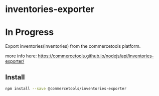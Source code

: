 # inventories-exporter

# In Progress

Export inventories(inventories) from the commercetools platform.

more info here: https://commercetools.github.io/nodejs/api/inventories-exporter/

## Install

```bash
npm install --save @commercetools/inventories-exporter
```
